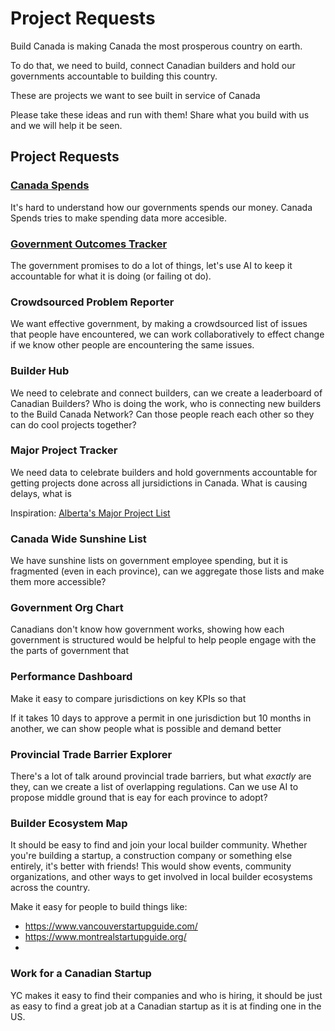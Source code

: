 # Project Requests

Build Canada is making Canada the most prosperous country on earth. 

To do that, we need to build, connect Canadian builders and hold our governments accountable to building this country.

These are projects we want to see built in service of Canada

Please take these ideas and run with them! Share what you build with us and we will help it be seen.


## Project Requests

### [Canada Spends](github.com/BuildCanada/CanadaSpends)

It's hard to understand how our governments spends our money. Canada Spends tries to make spending data more accesible. 

### [Government Outcomes Tracker](github.com/BuildCanada/OutcomesTracker)

The government promises to do a lot of things, let's use AI to keep it accountable for what it is doing (or failing ot do).

### Crowdsourced Problem Reporter

We want effective government, by making a crowdsourced list of issues that people have encountered,
we can work collaboratively to effect change if we know other people are encountering the same issues. 

### Builder Hub

We need to celebrate and connect builders, can we create a leaderboard of Canadian Builders? Who is doing the work,
who is connecting new builders to the Build Canada Network? Can those people reach each other so they can do cool projects together?

### Major Project Tracker

We need data to celebrate builders and hold governments accountable for getting projects done across all jursidictions in Canada.
What is causing delays, what is 

Inspiration: [Alberta's Major Project List](https://majorprojects.alberta.ca/)

### Canada Wide Sunshine List

We have sunshine lists on government employee spending, but it is fragmented (even in each province), can we aggregate those lists and make them more accessible?

### Government Org Chart

Canadians don't know how government works, showing how each government is structured would be helpful to help people engage with the the parts of
government that 

### Performance Dashboard

Make it easy to compare jurisdictions on key KPIs so that 

If it takes 10 days to approve a permit in one jurisdiction but 10 months in another, we can show people what is possible and demand better

### Provincial Trade Barrier Explorer

There's a lot of talk around provincial trade barriers, but what *exactly* are they, can we create a list of overlapping regulations. 
Can we use AI to propose middle ground that is eay for each province to adopt?

### Builder Ecosystem Map

It should be easy to find and join your local builder community. Whether you're building a startup,
a construction company or something else entirely, it's better with friends! This would show events, 
community organizations, and other ways to get involved in local builder ecosystems across the country.


Make it easy for people to build things like:
* https://www.vancouverstartupguide.com/
* https://www.montrealstartupguide.org/
* 

### Work for a Canadian Startup

YC makes it easy to find their companies and who is hiring, it should be just as easy to find a great job at a Canadian startup as it is at finding one in the US. 

